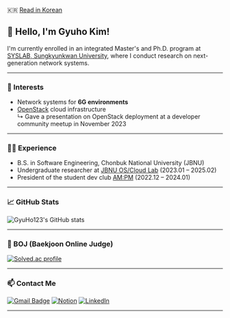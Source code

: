 
🇰🇷 [Read in Korean](./README.ko.md)

## 👋 Hello, I'm Gyuho Kim!

I'm currently enrolled in an integrated Master's and Ph.D. program at [SYSLAB, Sungkyunkwan University](https://sites.google.com/g.skku.edu/syslab), where I conduct research on next-generation network systems.

---

### 🔬 Interests
- Network systems for **6G environments**
- [OpenStack](https://www.openstack.org/) cloud infrastructure  
  ↳ Gave a presentation on OpenStack deployment at a developer community meetup in November 2023

---

### 🧑‍💻 Experience
- B.S. in Software Engineering, Chonbuk National University (JBNU)
- Undergraduate researcher at [JBNU OS/Cloud Lab](https://oslab.jbnu.ac.kr/) (2023.01 – 2025.02)
- President of the student dev club [AM:PM](https://github.com/ampm-jbnu) (2022.12 – 2024.01)

---

### 📈 GitHub Stats
![GyuHo123's GitHub stats](https://github-readme-stats.vercel.app/api?username=gyuho123&show_icons=true&theme=radical)

---

### 🏅 BOJ (Baekjoon Online Judge)
[![Solved.ac profile](http://mazassumnida.wtf/api/v2/generate_badge?boj=kyuhokim12)](https://solved.ac/kyuhokim12)

---

### 📫 Contact Me
[![Gmail Badge](https://img.shields.io/badge/Gmail-d14836?style=flat-square&logo=Gmail&logoColor=white)](mailto:kyuhokim12@gmail.com)  [![Notion](https://img.shields.io/badge/Notion-%23000000.svg?style=for-the-badge&logo=notion&logoColor=white)](https://gyuhokim.notion.site)  [![LinkedIn](https://img.shields.io/badge/LinkedIn-0077B5?style=for-the-badge&logo=linkedin&logoColor=white)](https://www.linkedin.com/in/gyuho-kim-696568268/?locale=en_US)

---
